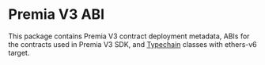 # Premia V3 ABI

This package contains Premia V3 contract deployment metadata, ABIs for the contracts used in Premia V3 SDK, and
[Typechain](https://githubcom/dethcrypto/TypeChain) classes with ethers-v6 target.